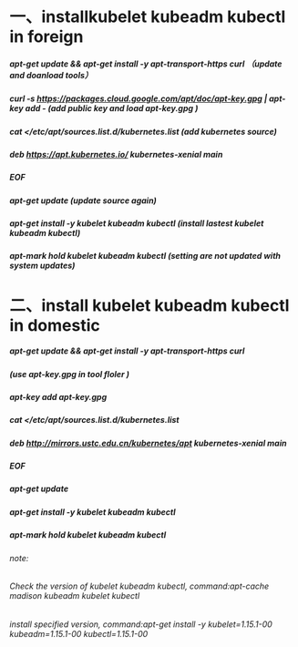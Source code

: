 # 一、installkubelet kubeadm kubectl in foreign  
##### apt-get update && apt-get install -y apt-transport-https curl                  **（update and doanload tools）**  
##### curl -s https://packages.cloud.google.com/apt/doc/apt-key.gpg | apt-key add -   **(add public key and load apt-key.gpg )**  
##### cat <<EOF >/etc/apt/sources.list.d/kubernetes.list                              **(add kubernetes source)**  
##### deb https://apt.kubernetes.io/ kubernetes-xenial main  
##### EOF  
##### apt-get update                                                                   **(update source again)**  
##### apt-get install -y kubelet kubeadm kubectl                                       **(install lastest kubelet kubeadm kubectl)**  
##### apt-mark hold kubelet kubeadm kubectl                                            **(setting are not updated with system updates)**  

# 二、install kubelet kubeadm kubectl in domestic  
##### apt-get update && apt-get install -y apt-transport-https curl  
##### (use apt-key.gpg in tool floler )  
##### apt-key add apt-key.gpg  
##### cat <<EOF >/etc/apt/sources.list.d/kubernetes.list  
##### deb http://mirrors.ustc.edu.cn/kubernetes/apt kubernetes-xenial main  
##### EOF  
##### apt-get update  
##### apt-get install -y kubelet kubeadm kubectl  
##### apt-mark hold kubelet kubeadm kubectl  

###### *note:*  
###### *Check the version of kubelet kubeadm kubectl, command:apt-cache madison  kubeadm kubelet kubectl*  
###### *install specified version, command:apt-get install -y kubelet=1.15.1-00 kubeadm=1.15.1-00 kubectl=1.15.1-00*  

